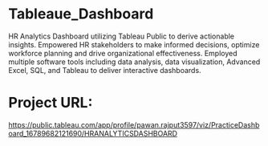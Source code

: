 # Tableaue_Dashboard
HR Analytics Dashboard utilizing Tableau Public to derive actionable insights. Empowered HR stakeholders to make informed decisions, optimize workforce planning and drive organizational effectiveness.
Employed multiple software tools including data analysis, data visualization, Advanced Excel, SQL, and Tableau to deliver interactive dashboards.
# Project URL:
https://public.tableau.com/app/profile/pawan.rajput3597/viz/PracticeDashboard_16789682121690/HRANALYTICSDASHBOARD
